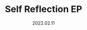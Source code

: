 ---
date: 2022.02.11
date_str: 02.2022
layout: post
title: Self Reflection EP
render: true
group_id: 8
---